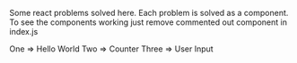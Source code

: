 Some react problems solved here.
Each problem is solved as a component.
To see the components working just remove commented out component in index.js

One => Hello World
Two => Counter
Three => User Input